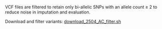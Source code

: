 VCF files are filtered to retain only bi-allelic SNPs with an allele count ≥ 2 to reduce noise in imputation and evaluation.

Download and filter variants: [download_2504_AC_filter.sh][1]




[1]: https://github.com/KTest-VN/lps_paper/blob/main/imputation/lowpass_imputation/bin/download_2504_AC_filter.sh